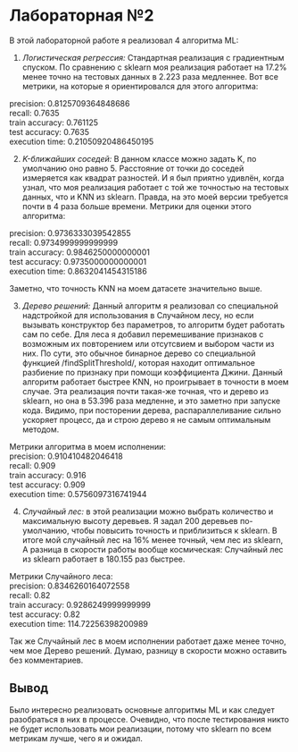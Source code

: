 # Лабораторная №2
В этой лабораторной работе я реализовал 4 алгоритма ML:
1. *Логистическая регрессия:* Стандартная реализация с градиентным спуском. По сравнению с sklearn моя реализация работает на 17.2% менее точно на тестовых данных в 2.223 раза медленнее. Вот все метрики, на которые я ориентировался для этого алгоритма:  

precision: 0.8125709364848686   
recall: 0.7635   
train accuracy: 0.761125   
test accuracy: 0.7635   
execution time: 0.21050920486450195     

2. *K-ближайших соседей:* В данном классе можно задать K, по умолчанию оно равно 5. Расстояние от точки до соседей измеряется как квадрат разностей. И я был приятно удивлён, когда узнал, что моя реализация работает с той же точностью на тестовых данных, что и KNN из sklearn. Правда, на это моей версии требуется почти в 4 раза больше времени.  Метрики для оценки этого алгоритма:  

precision: 0.9736333039542855   
recall: 0.9734999999999999   
train accuracy: 0.9846250000000001   
test accuracy: 0.9735000000000001   
execution time: 0.8632041454315186

Заметно, что точность KNN на моем датасете значительно выше.    

3. *Дерево решений:* Данный алгоритм я реализовал со специальной надстройкой для использования в Случайном лесу, но если вызывать конструктор без параметров, то алгоритм будет работать сам по себе. Для леса я добавил перемешивание признаков с возможным их повторением или отсутсвием и выбором части из них. По сути, это обычное бинарное дерево со специальной функцией /findSplitThreshold/, которая находит оптимальное разбиение по признаку при помощи коэффициента Джини. Данный алгоритм работает быстрее KNN, но проигрывает в точности в моем случае. Эта реализация почти такая-же точная, что и дерево из sklearn, но она в 53.396 раза медленне, и это заметно при запуске кода. Видимо, при посторении дерева, распараллеливание сильно ускоряет процесс, да и строю дерево я не самым оптимальным методом.  

Метрики алгоритма в моем исполнении:  
precision: 0.910410482046418  
recall: 0.909  
train accuracy: 0.916  
test accuracy: 0.909  
execution time: 0.5756097316741944  

4. *Случайный лес:* в этой реализации можно выбрать количество и максимальную высоту деревьев. Я задал 200 деревьев по-умолчанию, чтобы повысить точность и приблизиться к sklearn. В итоге мой случайный лес на 16% менее точный, чем лес из sklearn, А разница в скорости работы вообще космическая: Случайный лес из sklearn работает в 180.155 раз быстрее.  

Метрики Случайного леса:  
precision: 0.8346260164072558  
recall: 0.82  
train accuracy: 0.9286249999999999  
test accuracy: 0.82  
execution time: 114.72256398200989  

Так же Случайный лес в моем исполнении работает даже менее точно, чем мое Дерево решений. Думаю, разницу в скорости можно оставить без комментариев.

## Вывод  
Было интересно реализовать основные алгоритмы ML и как следует разобраться в них в процессе. Очевидно, что после тестирования никто не будет использовать мои реализации, потому что sklearn по всем метрикам лучше, чего я и ожидал. 
